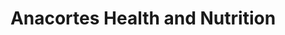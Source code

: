 ---
title: "Anacortes Health and Nutrition"
url: /anacortes/anacortes-health-and-nutrition/
shop: Kräuter
---